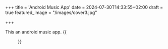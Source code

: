 +++
title = 'Android Music App'
date = 2024-07-30T14:33:55+02:00
draft = true
featured_image = "/images/cover3.jpg"

+++

This an android music app.
{{<figure src="/images/cover3.jpg">}}

